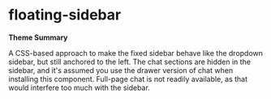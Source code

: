 # floating-sidebar

**Theme Summary**

A CSS-based approach to make the fixed sidebar behave like the dropdown sidebar, but still anchored to the left. The chat sections are hidden in the sidebar, and it's assumed you use the drawer version of chat when installing this component. Full-page chat is not readily available, as that would interfere too much with the sidebar.
